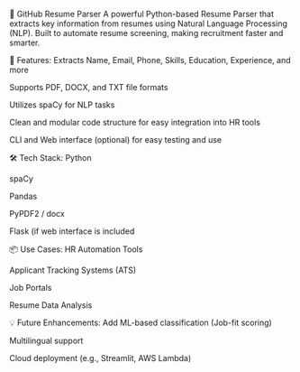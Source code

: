 🧠 GitHub Resume Parser
A powerful Python-based Resume Parser that extracts key information from resumes using Natural Language Processing (NLP). Built to automate resume screening, making recruitment faster and smarter.

🚀 Features:
Extracts Name, Email, Phone, Skills, Education, Experience, and more

Supports PDF, DOCX, and TXT file formats

Utilizes spaCy for NLP tasks

Clean and modular code structure for easy integration into HR tools

CLI and Web interface (optional) for easy testing and use

🛠️ Tech Stack:
Python

spaCy

Pandas

PyPDF2 / docx

Flask (if web interface is included

📦 Use Cases:
HR Automation Tools

Applicant Tracking Systems (ATS)

Job Portals

Resume Data Analysis

💡 Future Enhancements:
Add ML-based classification (Job-fit scoring)

Multilingual support

Cloud deployment (e.g., Streamlit, AWS Lambda)
